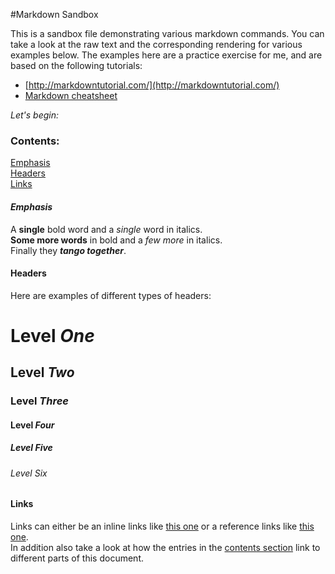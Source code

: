 #Markdown Sandbox

This is a sandbox file demonstrating various markdown commands. 
You can take a look at the raw text and the corresponding rendering for various examples below. 
The examples here are a practice exercise for me, and are based on the following tutorials:

* [http://markdowntutorial.com/](http://markdowntutorial.com/)
* [Markdown cheatsheet](https://github.com/adam-p/markdown-here/wiki/Markdown-Cheatsheet)

_Let's begin:_

### Contents:
[Emphasis](#emphasis)  
[Headers](#headers)  
[Links](#links)  


#### _Emphasis_

A **single** bold word and a _single_ word in italics.  
**Some more words** in bold and a _few more_ in italics.  
Finally they **_tango together_**.

#### Headers

Here are examples of different types of headers:
# Level _One_
## Level _Two_
### Level _Three_
#### Level _Four_
##### Level _Five_
###### Level _Six_

#### Links

Links can either be an inline links like [this one](http://www.example.com) or a reference links like [this one][ref 1].  
In addition also take a look at how the entries in the [contents section](#contents) link to different parts of this document.

[ref 1]: http://www.google.com
